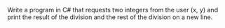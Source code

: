 Write a program in C# that requests two integers from the user (x, y) and print
the result of the division and the rest of the division on a new line.
